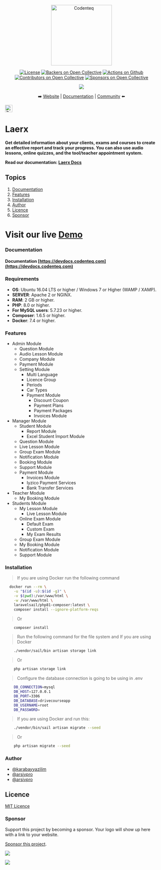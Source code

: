 <p align="center">
    <a href="https://codenteq.com"><img width="200" src="https://github.com/codenteq/laerx/blob/master/public/images/laerx.png" alt="Codenteq"></a>
</p>
<p align="center">
    <a href="https://github.com/codenteq/laerx/blob/master/LICENSE"><img src="https://poser.pugx.org/bagisto/bagisto/license.svg" alt="License"></a>
    <a href="#backers"><img src="https://opencollective.com/codenteq/backers/badge.svg" alt="Backers on Open Collective"></a>
    <a href="https://github.com/bagisto/codenteq/actions"><img src="https://github.com/bagisto/bagisto/workflows/CI/badge.svg" alt="Actions on Github"></a>
    <a href="#contributors"><img src="https://opencollective.com/codenteq/contributors/badge.svg" alt="Contributors on Open Collective"></a>
    <a href="#sponsors"><img src="https://opencollective.com/codenteq/sponsors/badge.svg" alt="Sponsors on Open Collective"></a>
</p>

<p align="center">
    <a href="https://twitter.com/intent/follow?screen_name=codenteq"><img src="https://img.shields.io/twitter/follow/codenteq?style=social"></a>
</p>

<p align="center">
    ➡️ <a href="https://www.codenteq.com/">Website</a> | <a href="https://devdocs.codenteq.com/">Documentation</a> | <a href="https://www.facebook.com/codenteq/">Community</a> ⬅️
</p>

<p align="center" style="display: inline;">
    <img class="flag-img" src="https://flagicons.lipis.dev/flags/4x3/tr.svg" alt="Turkish" width="24" height="24">
</p>

# Laerx

**Get detailed information about your clients, exams and courses to create an effective report and track your progress. You can also use audio lessons, online quizzes, and the tool/teacher appointment system.**


**Read our documentation: [Laerx Docs](https://devdocs.codenteq.com/)**


## Topics

1. [Documentation](#documentation)
2. [Features](#features)
3. [Installation](#installation)
4. [Author](#author)
5. [Licence](#licence)
6. [Sponsor](#sponsor)
  
# Visit our live [Demo](https://laerx.codenteq.com)

### Documentation
#### Documentation [https://devdocs.codenteq.com](https://devdocs.codenteq.com)

### Requirements

* **OS**: Ubuntu 16.04 LTS or higher / Windows 7 or Higher (WAMP / XAMP).
* **SERVER**: Apache 2 or NGINX.
* **RAM**: 2 GB or higher.
* **PHP**: 8.0 or higher.
* **For MySQL users**: 5.7.23 or higher.
* **Composer**: 1.6.5 or higher.
* **Docker**: 7.4 or higher.
  
### Features

- Admin Module
  - Question Module
  - Audio Lesson Module
  - Company Module
  - Payment Module
  - Setting Module
    - Multi Language
    - Licence Group
    - Periods
    - Car Types
    - Payment Module
      - Discount Coupon
      - Payment Plans
      - Payment Packages
      - Invoices Module
- Manager Module
  - Student Module
    - Report Module
    - Excel Student İmport Module
  - Question Module
  - Live Lesson Module
  - Group Exam Module
  - Notification Module
  - Booking Module
  - Support Module
  - Payment Module
      - Invoices Module
      - Iyzico Payment Services
      - Bank Transfer Services
- Teacher Module
  - My Booking Module
- Students Module
  - My Lesson Module
    - Live Lesson Module
  - Online Exam Module
    - Default Exam
    - Custom Exam
    - My Exam Results
  - Group Exam Module
  - My Booking Module
  - Notification Module
  - Support Module

  
### Installation

> If you are using Docker run the following command

```bash
  docker run --rm \
    -u "$(id -u):$(id -g)" \
    -v $(pwd):/var/www/html \
    -w /var/www/html \
    laravelsail/php81-composer:latest \
    composer install --ignore-platform-reqs
```

> Or

```bash
    composer install
```

> Run the following command for the file system and If you are using Docker 

```bash
    ./vendor/sail/bin artisan storage link
```

> Or

```bash
    php artisan storage link
```

> Configure the database connection is going to be using in .env

```bash
    DB_CONNECTION=mysql
    DB_HOST=127.0.0.1
    DB_PORT=3306
    DB_DATABASE=drivecourseapp
    DB_USERNAME=root
    DB_PASSWORD=
```

> If you are using Docker and run this:

```bash
    ./vendor/bin/sail artisan migrate --seed
```

> Or 

```bash
    php artisan migrate --seed
```

  
### Author

- [@karabayyazilim](https://www.github.com/karabayyazilim)
- [@arsivpro](https://www.github.com/ahmetarsiv)
- [@arsivpro](https://www.github.com/arsivpro)

  
## Licence

[MIT Licence](https://github.com/codenteq/laerx/blob/master/LICENSE)

  
### Sponsor

Support this project by becoming a sponsor. Your logo will show up here with a link to your website.

[Sponsor this project](https://opencollective.com/codenteq).

<div>
    <a href="https://opencollective.com/codenteq/contribute/sponsor-7372/checkout" target="_blank">
        <img src="https://images.opencollective.com/static/images/become_sponsor.svg">
    </a>
</div>

<a href="https://github.com/codenteq/laerx/graphs/contributors"><img src="https://opencollective.com/codenteq/contributors.svg?width=890&button=false"/></a>
